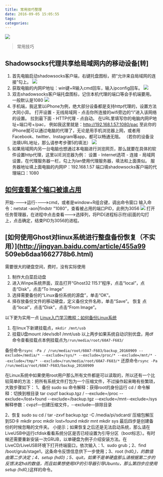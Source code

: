 ```yaml
---
title: 常用技巧整理
date: 2016-09-05 15:05:55
tags:
categories:
---
```


![](http://ww1.sinaimg.cn/large/a8fc9690gw1f7k96br2v5j21hc10dnbk.jpg)

>常用技巧

<!-- more -->


Shadowsocks代理共享给局域网内的移动设备[转]
-------------------------------------------

1. 首先电脑启动shadowsocks客户端，右键托盘图标，把“允许来自局域网的连接”勾上。
![](http://ww3.sinaimg.cn/large/a8fc9690gw1f7iqdrpfkuj205x06a74n.jpg)
2. 获取电脑的内网IP地址：win键+R输入cmd回车，输入ipconfig回车。
![](http://ww1.sinaimg.cn/large/a8fc9690gw1f7ipryt5yyj20ff03mdgb.jpg)
3. 双击shadowsocks客户端托盘图标，记住本机代理的端口等会手机端要用。一般默认是1080
![](http://ww4.sinaimg.cn/large/a8fc9690gw1f7iqh8mmk4j20cw07gdgj.jpg)
4. 手机端，我这里以iPhone为例，绝大部分设备都是支持http代理的，设置方法大同小异。
打开设置 - 无线局域网 - 点击你所连接的wifi旁边的“i”进入该网络的设置。
拉到最下面 - HTTP代理 - 点自动。
在URL里填写你的电脑内网IP地址+端口号+/pac，
例如我这里就是：http://192.168.1.57:1080/pac
至此你的iPhone就可以通过电脑的代理了，无论是用手机浏览器上网，或者用Facebook、twitter、Instagram等app，都可以畅通无阻。
（若你的设备没法填URL地址，那么请参考步骤5的填法）
![](http://ww2.sinaimg.cn/large/a8fc9690gw1f7iqj8dniuj20970cs3z6.jpg)
5. 如果局域网内另一台电脑也想通过本电脑进行浏览网页，那么就要在具体的软件设置http代理，这里以IE浏览器为例：
设置 - Internet选项 - 连接 - 局域网设置，在代理服务器一栏，勾上为lan使用代理服务器，填法和上面类似。
服务器地址填上面电脑的内网IP：192.168.1.57
端口填shadowsocks客户端的代理端口：1080

[如何查看某个端口被谁占用](http://jingyan.baidu.com/article/3c48dd34491d47e10be358b8.html)
---------------------------------------
开始---->运行---->cmd，或者是window+R组合键，调出命令窗口
输入命令：netstat -aon|findstr "1080"，查看被占用的端口PID，此例为3056
![](http://ww4.sinaimg.cn/large/a8fc9690gw1f7n7zm6unxj20hr01ewej.jpg)
打开任务管理器，在进程中点击查看--->选择列，将PID(进程标示符)前面的勾打上，点击确定，结束PID为3056的进程。



[如何使用Ghost对linux系统进行整盘备份恢复（不实用）](http://jingyan.baidu.com/article/455a99 509eb6daa1662778b6.html)
--------------------------
需要很大的硬盘空间，费时，没有实际使用
1. 制作大白菜启动盘
2. 进入Winpe系统界面，双击打开“Ghost32 115.1”程序，点击“local”，点击“Disk”，点击“To Image”
3. 选择需要备份的“Linux备份系统的源盘”，单击“OK”。
4. 择存放备份文件的移动硬盘，定义备份文件名称，单击“Save”。
恢复
点击“local”，点击“Disk”，点击“From Image”。

以下更为实用一点
[Linux入门学习教程：如何备份Linux系统](http://www.linuxidc.com/Linux/2015-03/114458.htm)
1. 在linux下新建挂载点，`mkdir /mnt/usb`
2. 挂载U盘mount /dev/sdb1 /mnt/usb
以上两步如果系统自动识别优盘，用df命令查看挂载点本例挂载点为`/run/media/root/60A7-F683/`

备份命令`rsync -Pa / /run/media/root/60A7-F683/backup_20160909 --exclude=/media/* --exclude=/sys/* --exclude=/proc/* --exclude=/mnt/* --exclude=/tmp/* --exclude=/run/media/root/60A7-F683/*`
还原命令`rsync -Pa /run/media/root/60A7-F683/backup_20160909`



在Linux系统中如果使用root用户那么所有文件都是可以读取的，所以还有一个比较简单的方法：把所有系统文件打包为一个压缩文件，不过操作起来略有些繁琐，大致步骤如下：
1、备份
sudo su 命令解释：获得root的身份运行
cd / 命令解释：切换到根目录
tar cvpzf backup.tgz / --exclude=/proc --exclude=/lost+found --exclude=/backup.tgz --exclude=/mnt--exclude=/sys
解释参数：cvpzf—创建压缩文件，--exclude—排除目录

2、恢复
sudo su
cd /
tar -zxvf backup.tgz -C /media/pi/sdcard/
压缩包解压到SD卡
mkdir proc
mkdir lost+found
mkdir mnt
mkdir sys
最后四步是创建备份的时候忽略的文件夹。
小提示；如果恢复之后还是无法启动系统，那么请在LiveUSB中运行cfdisk看看系统分区是否已经设置为引导分区（boot标志）。有时候还需要重新安装一次GRUB，以单硬盘为例子介绍安装方法。在LiveCD/LiveUSB环境下打开终端窗口，依次输入：1、sudo grub；2、find /boot/grub/stage1，这条命令反馈信息供下一步使用；3、root (hd0,*)，*的数值由第二步决定；4、setup (hd0)；5、quit。如果不是单硬盘那么请根据第二步的反馈决定hd*的数值，而且如果想使用XP的引导器引导Ubuntu，那么第四步应使用 setup (hd0,*)这样的命令。







